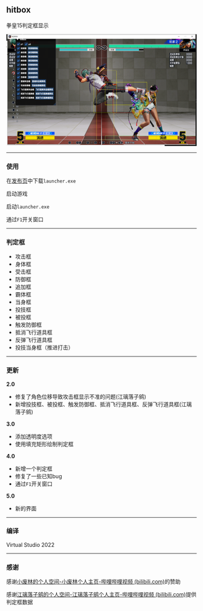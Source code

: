 ## hitbox

拳皇15判定框显示

![](./image.png)

***

### 使用

在[发布页](https://github.com/473671866/hitbox/releases)中下载`launcher.exe`

启动游戏

启动`launcher.exe`

通过`F1`开关窗口

***



### 判定框

- 攻击框
- 身体框
- 受击框
- 防御框
- 追加框
- 霸体框
- 当身框
- 投技框
- 被投框
- 触发防御框
- 抵消飞行道具框
- 反弹飞行道具框
- 投技当身框（推进打击）

***



### 更新

**2.0**

- 修复了角色位移导致攻击框显示不准的问题(江璃落子鹓)
- 新增投技框、被投框、触发防御框、抵消飞行道具框、反弹飞行道具框(江璃落子鹓)

**3.0**

- 添加透明度选项
- 使用填充矩形绘制判定框

**4.0**

- 新增一个判定框
- 修复了一些已知bug
- 通过`F1`开关窗口

**5.0**

- 新的界面

***



### 编译

Virtual Studio 2022

***



### 感谢

感谢[小废林的个人空间-小废林个人主页-哔哩哔哩视频 (bilibili.com)](https://space.bilibili.com/2203159)的赞助

感谢[江璃落子鹓的个人空间-江璃落子鹓个人主页-哔哩哔哩视频 (bilibili.com)](https://space.bilibili.com/346699931)提供判定框数据
